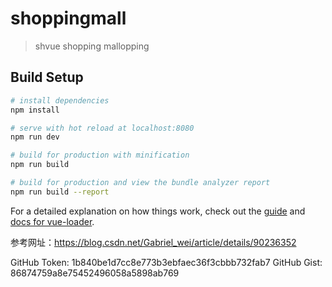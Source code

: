 # shoppingmall

> shvue shopping mallopping

## Build Setup

``` bash
# install dependencies
npm install

# serve with hot reload at localhost:8080
npm run dev

# build for production with minification
npm run build

# build for production and view the bundle analyzer report
npm run build --report
```

For a detailed explanation on how things work, check out the [guide](http://vuejs-templates.github.io/webpack/) and [docs for vue-loader](http://vuejs.github.io/vue-loader).

参考网址：https://blog.csdn.net/Gabriel_wei/article/details/90236352

GitHub Token: 1b840be1d7cc8e773b3ebfaec36f3cbbb732fab7
GitHub Gist: 86874759a8e75452496058a5898ab769
